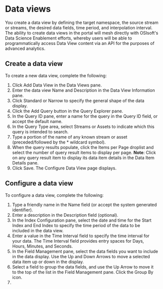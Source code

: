 # Data views

You create a data view by defining the target namespace, the source stream or streams, the desired data fields, time period, and interpolation interval. The ability to create data views in the portal will mesh directly with OSIsoft's Data Science Enablement efforts, whereby users will be able to programmatically access Data View content via an API for the purposes of advanced analytics.

## Create a data view

To create a new data view, complete the following:

1. Click Add Data View in the Data Views pane.
2. Enter the data view Name and Description in the Data View Information pane.
3. Click Standard or Narrow to specify the general shape of the data display.
4. Click the Add Query button in the Query Explorer pane.
5. In the Query ID pane, enter a name for the query in the Query ID field, or accept the default name. 
6. In the Query Type area, select Streams or Assets to indicate which this query is intended to search.
7. Type a portion of the name of any known stream or asset (preceded/followed by the * wildcard symbol). 
8. When the query results populate, click the Items per Page droplist and select the number of query result items to display per page.
  **Note**: Click on any query result item to display its data item details in the Data Item Details pane.
9. Click Save. The Configure Data View page displays.

## Configure a data view

To configure a data view, complete the following:

1. Type a friendly name in the Name field (or accept the system generated identifier).
2. Enter a description in the Description field (optional).
3. In the Index Configuration pane, select the date and time for the Start Index and End Index to specify the time period of the data to be included in the data view.
4. Enter a value in the Time Interval field to specify the time interval for your data.  The Time Interval field provides entry spaces for Days, Hours, Minutes, and Seconds. 
5. In the Field Management pane, select the data fields you want to include in the data display.  Use the Up and Down Arrows to move a selected data item up or down in the display.
6. Select a field to group the data fields, and use the Up Arrow to move it to the top of the list in the Field Management pane. Click the Group By icon.
7. 






